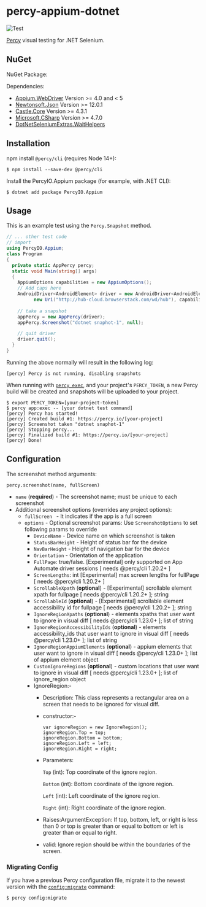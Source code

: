 # percy-appium-dotnet
![Test](https://github.com/percy/percy-appium-dotnet/workflows/Test/badge.svg)

[Percy](https://percy.io) visual testing for .NET Selenium.

## NuGet

NuGet Package: [](http://www.nuget.org/packages/PercyIO.Appium/)

Dependencies:

- [Appium.WebDriver](https://www.nuget.org/packages/Appium.WebDriver/4.0.0) Version >= 4.0 and < 5
- [Newtonsoft.Json](http://www.nuget.org/packages/Newtonsoft.Json/) Version >= 12.0.1
- [Castle.Core](https://www.nuget.org/packages/Castle.Core/) Version >= 4.3.1
- [Microsoft.CSharp](https://www.nuget.org/packages/Microsoft.CSharp) Version >= 4.7.0
- [DotNetSeleniumExtras.WaitHelpers](https://www.nuget.org/packages/DotNetSeleniumExtras.WaitHelpers)


## Installation

npm install `@percy/cli` (requires Node 14+):

```sh-session
$ npm install --save-dev @percy/cli
```

Install the PercyIO.Appium package (for example, with .NET CLI):

```sh-session
$ dotnet add package PercyIO.Appium
```

## Usage

This is an example test using the `Percy.Snapshot` method.

``` csharp
// ... other test code
// import
using PercyIO.Appium;
class Program
{
  private static AppPercy percy;
  static void Main(string[] args)
  {
    AppiumOptions capabilities = new AppiumOptions();
    // Add caps here
    AndroidDriver<AndroidElement> driver = new AndroidDriver<AndroidElement>(
          new Uri("http://hub-cloud.browserstack.com/wd/hub"), capabilities);
​
    // take a snapshot
    appPercy = new AppPercy(driver);
    appPercy.Screenshot("dotnet snaphot-1", null);

    // quit driver
    driver.quit();
  }
}
```

Running the above normally will result in the following log:

```sh-session
[percy] Percy is not running, disabling snapshots
```

When running with [`percy
exec`](https://github.com/percy/cli/tree/master/packages/cli-exec#percy-exec), and your project's
`PERCY_TOKEN`, a new Percy build will be created and snapshots will be uploaded to your project.

```sh-session
$ export PERCY_TOKEN=[your-project-token]
$ percy app:exec -- [your dotnet test command]
[percy] Percy has started!
[percy] Created build #1: https://percy.io/[your-project]
[percy] Screenshot taken "dotnet snaphot-1"
[percy] Stopping percy...
[percy] Finalized build #1: https://percy.io/[your-project]
[percy] Done!
```

## Configuration

The screenshot method arguments:

`percy.screenshot(name, fullScreen)`

- `name` (**required**) - The screenshot name; must be unique to each screenshot
- Additional screenshot options (overrides any project options):
  - `fullScreen ` - It indicates if the app is a full screen
  - `options` - Optional screenshot params:
    Use `ScreenshotOptions` to set following params to override
      - `DeviceName` - Device name on which screenshot is taken
      - `StatusBarHeight` - Height of status bar for the device
      - `NavBarHeight` - Height of navigation bar for the device
      - `Orientation` - Orientation of the application
      - `FullPage`: true/false. [Experimental] only supported on App Automate driver sessions [ needs @percy/cli 1.20.2+ ]
      - `ScreenLengths`: int [Experimental] max screen lengths for fullPage [ needs @percy/cli 1.20.2+ ]
      - `ScrollableXpath` (**optional**) - [Experimental] scrollable element xpath for fullpage [ needs @percy/cli 1.20.2+ ]; string
      - `ScrollableId` (**optional**) - [Experimental] scrollable element accessibility id for fullpage [ needs @percy/cli 1.20.2+ ]; string
      - `IgnoreRegionXpaths` (**optional**) - elements xpaths that user want to ignore in visual diff [ needs @percy/cli 1.23.0+ ]; list of string
      - `IgnoreRegionAccessibilityIds` (**optional**) - elements accessibility_ids that user want to ignore in visual diff [ needs @percy/cli 1.23.0+ ]; list of string
      - `IgnoreRegionAppiumElements` (**optional**) - appium elements that user want to ignore in visual diff [ needs @percy/cli 1.23.0+ ]; list of appium element object
      - `CustomIgnoreRegions` (**optional**) - custom locations that user want to ignore in visual diff [ needs @percy/cli 1.23.0+ ]; list of ignore_region object
      - IgnoreRegion:-
        - Description: This class represents a rectangular area on a screen that needs to be ignored for visual diff.
        - constructor:-
          ```
          var ignoreRegion = new IgnoreRegion();
          ignoreRegion.Top = top;
          ignoreRegion.Bottom = bottom;
          ignoreRegion.Left = left;
          ignoreRegion.Right = right;
          ```
        - Parameters:

          `Top` (int): Top coordinate of the ignore region.

          `Bottom` (int): Bottom coordinate of the ignore region.

          `Left` (int): Left coordinate of the ignore region.

          `Right` (int): Right coordinate of the ignore region.
        - Raises:ArgumentException: If top, bottom, left, or right is less than 0 or top is greater than or equal to bottom or left is greater than or equal to right.
        - valid: Ignore region should be within the boundaries of the screen.

### Migrating Config

If you have a previous Percy configuration file, migrate it to the newest version with the
[`config:migrate`](https://github.com/percy/cli/tree/master/packages/cli-config#percy-configmigrate-filepath-output) command:

```sh-session
$ percy config:migrate
```
